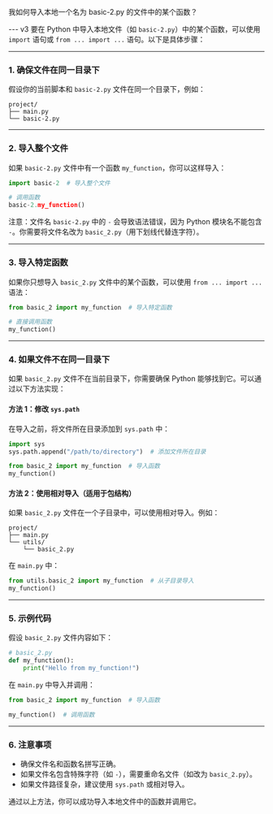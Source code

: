 我如何导入本地一个名为 basic-2.py 的文件中的某个函数？

--- v3
要在 Python 中导入本地文件（如 `basic-2.py`）中的某个函数，可以使用 `import` 语句或 `from ... import ...` 语句。以下是具体步骤：

---

### 1. **确保文件在同一目录下**

假设你的当前脚本和 `basic-2.py` 文件在同一个目录下，例如：

```
project/
├── main.py
└── basic-2.py
```

---

### 2. **导入整个文件**

如果 `basic-2.py` 文件中有一个函数 `my_function`，你可以这样导入：

```python
import basic-2  # 导入整个文件

# 调用函数
basic-2.my_function()
```

注意：文件名 `basic-2.py` 中的 `-` 会导致语法错误，因为 Python 模块名不能包含 `-`。你需要将文件名改为 `basic_2.py`（用下划线代替连字符）。

---

### 3. **导入特定函数**

如果你只想导入 `basic_2.py` 文件中的某个函数，可以使用 `from ... import ...` 语法：

```python
from basic_2 import my_function  # 导入特定函数

# 直接调用函数
my_function()
```

---

### 4. **如果文件不在同一目录下**

如果 `basic_2.py` 文件不在当前目录下，你需要确保 Python 能够找到它。可以通过以下方法实现：

#### **方法 1：修改 `sys.path`**

在导入之前，将文件所在目录添加到 `sys.path` 中：

```python
import sys
sys.path.append("/path/to/directory")  # 添加文件所在目录

from basic_2 import my_function  # 导入函数
my_function()
```

#### **方法 2：使用相对导入（适用于包结构）**

如果 `basic_2.py` 文件在一个子目录中，可以使用相对导入。例如：

```
project/
├── main.py
└── utils/
    └── basic_2.py
```

在 `main.py` 中：

```python
from utils.basic_2 import my_function  # 从子目录导入
my_function()
```

---

### 5. **示例代码**

假设 `basic_2.py` 文件内容如下：

```python
# basic_2.py
def my_function():
    print("Hello from my_function!")
```

在 `main.py` 中导入并调用：

```python
from basic_2 import my_function  # 导入函数

my_function()  # 调用函数
```

---

### 6. **注意事项**

- 确保文件名和函数名拼写正确。
- 如果文件名包含特殊字符（如 `-`），需要重命名文件（如改为 `basic_2.py`）。
- 如果文件路径复杂，建议使用 `sys.path` 或相对导入。

通过以上方法，你可以成功导入本地文件中的函数并调用它。
